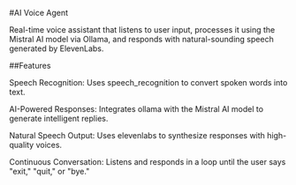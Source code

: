#AI Voice Agent

Real-time voice assistant that listens to user input, processes it using the Mistral AI model via Ollama, and responds with natural-sounding speech generated by ElevenLabs.

##Features

Speech Recognition: Uses speech_recognition to convert spoken words into text.

AI-Powered Responses: Integrates ollama with the Mistral AI model to generate intelligent replies.

Natural Speech Output: Uses elevenlabs to synthesize responses with high-quality voices.

Continuous Conversation: Listens and responds in a loop until the user says "exit," "quit," or "bye."